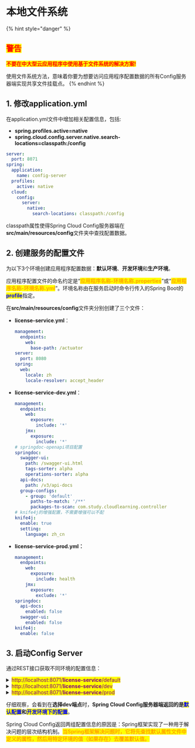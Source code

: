 # 本地文件系统

{% hint style="danger" %}
## <mark style="color:red;">**警告**</mark>

<mark style="color:red;">**不要在中大型云应用程序中使用基于文件系统的解决方案!**</mark>

使用文件系统方法，意味着你要为想要访问应用程序配置数据的所有Config服务器端实现共享文件挂载点。
{% endhint %}

## 1. 修改application.yml

在application.yml文件中增加相关配置信息，包括:

* **spring.profiles.active=native**
* **spring.cloud.config.server.native.search-locations=classpath:/config**

```yaml
server:
  port: 8071
spring:
  application:
    name: config-server
  profiles:
    active: native
  cloud:
    config:
      server:
        native:
          search-locations: classpath:/config
```

classpath属性使得Spring Cloud Config服务器端在**src/main/resources/config**文件夹中查找配置数据。

## 2. 创建服务的配置文件

为以下3个环境创建应用程序配置数据：**默认环境**、**开发环境**和**生产环境**。

应用程序配置文件的命名约定是“<mark style="color:orange;">**应用程序名称-环境名称.properties**</mark>”或“<mark style="color:orange;">**应用程序名称-环境名称.yml**</mark>”。环境名称由在服务启动时命令行传入的Spring Boot的<mark style="color:blue;">**profile**</mark>指定。

在**src/main/resources/config**文件夹分别创建了三个文件：

*   **license-service**.**yml**：

    ```yaml
    management:
      endpoints:
        web:
          base-path: /actuator
    server:
      port: 8080
    spring:
      web:
        locale: zh
        locale-resolver: accept_header
    ```
*   **license-service-dev.yml**：

    ```yaml
    management:
      endpoints:
        web:
          exposure:
            include: '*'
        jmx:
          exposure:
            include: '*'
    # springdoc-openapi项目配置
    springdoc:
      swagger-ui:
        path: /swagger-ui.html
        tags-sorter: alpha
        operations-sorter: alpha
      api-docs:
        path: /v3/api-docs
      group-configs:
        - group: 'default'
          paths-to-match: '/**'
          packages-to-scan: com.study.cloudlearning.controller
    # knife4j的增强配置，不需要增强可以不配
    knife4j:
      enable: true
      setting:
        language: zh_cn
    ```
*   **license-service-prod.yml：**

    ```yaml
    management:
      endpoints:
        web:
          exposure:
            include: health
        jmx:
          exposure:
            exclude: '*'
    springdoc:
      api-docs:
        enabled: false
      swagger-ui:
        enabled: false
    knife4j:
      enable: false
    ```

## 3. 启动Config Server

通过REST接口获取不同环境的配置信息：

<details>

<summary><mark style="color:purple;">http://localhost:8071/<strong>license-service</strong>/default</mark></summary>

```json
{
    "name": "cloud-learning",
    "profiles": [
        "default"
    ],
    "label": null,
    "version": null,
    "state": null,
    "propertySources": [
        {
            "name": "classpath:/config/cloud-learning.yml",
            "source": {
                "management.endpoints.web.base-path": "/actuator",
                "server.port": 8080,
                "spring.web.locale": "zh",
                "spring.web.locale-resolver": "accept_header"
            }
        }
    ]
}
```

</details>

<details>

<summary><mark style="color:purple;">http://localhost:8071/<strong>license-service</strong>/dev</mark></summary>

{% code overflow="wrap" %}
```json
{
    "name": "cloud-learning",
    "profiles": [
        "dev"
    ],
    "label": null,
    "version": null,
    "state": null,
    "propertySources": [
        {
            "name": "classpath:/config/cloud-learning-dev.yml",
            "source": {
                "management.endpoints.web.exposure.include": "*",
                "management.endpoints.jmx.exposure.include": "*",
                "knife4j.enable": true,
                "knife4j.openapi.description": "Swagger接口文档，学习用",
                "knife4j.openapi.title": "Swagger接口文档",
                "knife4j.openapi.group.test.api-rule": "package",
                "knife4j.openapi.group.test.api-rule-resources": "com.study.cloudlearning.controller",
                "knife4j.openapi.group.test.group-name": "测试分组"
            }
        },
        {
            "name": "classpath:/config/cloud-learning.yml",
            "source": {
                "management.endpoints.web.base-path": "/actuator",
                "server.port": 8080,
                "spring.web.locale": "zh",
                "spring.web.locale-resolver": "accept_header"
            }
        }
    ]
}
```
{% endcode %}

</details>

<details>

<summary><mark style="color:purple;">http://localhost:8071/<strong>license-service</strong>/prod</mark></summary>

```json
{
    "name": "cloud-learning",
    "profiles": [
        "prod"
    ],
    "label": null,
    "version": null,
    "state": null,
    "propertySources": [
        {
            "name": "classpath:/config/cloud-learning-prod.yml",
            "source": {
                "knife4j.enable": false,
                "management.endpoints.web.exposure.include": "health",
                "management.endpoints.jmx.exposure.exclude": "*"
            }
        },
        {
            "name": "classpath:/config/cloud-learning.yml",
            "source": {
                "management.endpoints.web.base-path": "/actuator",
                "server.port": 8080,
                "spring.web.locale": "zh",
                "spring.web.locale-resolver": "accept_header"
            }
        }
    ]
}
```

</details>

仔细观察，会看到在**选择dev端点**时，**Spring Cloud Config服务器端返回的是**<mark style="color:blue;">**默认配置**</mark>**和**<mark style="color:blue;">**开发环境下的配置**</mark>。

Spring Cloud Config返回两组配置信息的原因是：Spring框架实现了一种用于解决问题的层次结构机制。<mark style="color:orange;">**当Spring框架解决问题时，它将先查找默认属性文件中定义的属性，然后用特定环境的值（如果存在）去覆盖默认值。**</mark>
